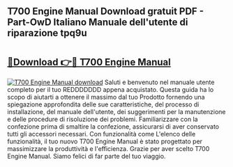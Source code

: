 ## T700 Engine Manual Download gratuit PDF - Part-OwD Italiano Manuale dell'utente di riparazione tpq9u

# <h2><a href="http://dff5of.blite.top/?on=T700+Engine+Manual">🔗Download 👉🔴 T700 Engine Manual</a></h2>

[![T700 Engine Manual download](https://i.imgur.com/lujVjoI.png)](http://dff5of.blite.top/?on=T700+Engine+Manual)
Saluti e benvenuto nel manuale utente completo per il tuo REDDDDDDD appena acquistato. Questa guida ha lo scopo di aiutarti a ottenere il massimo dal tuo Prodotto fornendo una spiegazione approfondita delle sue caratteristiche, del processo di installazione, del manuale dell'utente, dei suggerimenti per la manutenzione e delle procedure di risoluzione dei problemi. Familiarizzare con la confezione prima di smaltire la confezione, assicurarsi di aver conservato tutti gli accessori necessari. Con funzionalità come L'elenco delle funzionalità, il tuo nuovo T700 Engine Manual è stato progettato per massimizzare la produttività e l'efficienza. Grazie per aver scelto T700 Engine Manual. Siamo felici di far parte del tuo viaggio.
